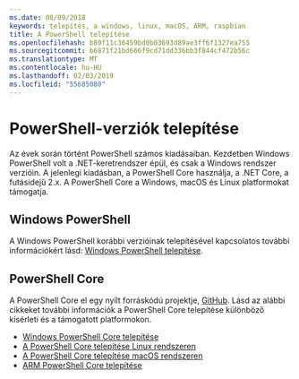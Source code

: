 ```yaml
---
ms.date: 08/09/2018
keywords: telepítés, a windows, linux, macOS, ARM, raspbian
title: A PowerShell telepítése
ms.openlocfilehash: b89f11c36459bd0b03693d89ae3ff6f1327ea755
ms.sourcegitcommit: b6871f21bd666f9cd71dd336bb3f844cf472b56c
ms.translationtype: MT
ms.contentlocale: hu-HU
ms.lasthandoff: 02/03/2019
ms.locfileid: "55685080"
---
```

# <a name="installing-various-versions-of-powershell"></a>PowerShell-verziók telepítése

Az évek során történt PowerShell számos kiadásaiban. Kezdetben Windows PowerShell volt a .NET-keretrendszer épül, és csak a Windows rendszer verzióin. A jelenlegi kiadásban, a PowerShell Core használja, a .NET Core, a futásidejű 2.x. A PowerShell Core a Windows, macOS és Linux platformokat támogatja.

## <a name="windows-powershell"></a>Windows PowerShell

A Windows PowerShell korábbi verzióinak telepítésével kapcsolatos további információkért lásd: [Windows PowerShell telepítése](installing-windows-powershell.md).

## <a name="powershell-core"></a>PowerShell Core

A PowerShell Core el egy nyílt forráskódú projektje, [GitHub](https://github.com/powershell/powershell).
Lásd az alábbi cikkeket további információk a PowerShell Core telepítése különböző kísérleti és a támogatott platformokon.

- [Windows PowerShell Core telepítése](Installing-PowerShell-Core-on-Windows.md)
- [A PowerShell Core telepítése Linux rendszeren](Installing-PowerShell-Core-on-Linux.md)
- [A PowerShell Core telepítése macOS rendszeren](Installing-PowerShell-Core-on-macOS.md)
- [ARM PowerShell Core telepítése](PowerShell-Core-on-ARM.md)
